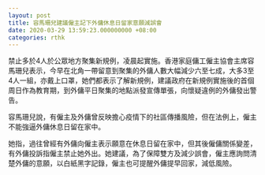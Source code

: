 ```yaml
---
layout: post
title: 容馬珊兒建議僱主記下外傭休息日留家意願減誤會
date: 2020-03-29 13:59:23.000000000 +08:00
categories: rthk
---
```


禁止多於4人於公眾地方聚集新規例，凌晨起實施。香港家庭傭工僱主協會主席容馬珊兒表示，今早在北角一帶留意到聚集的外傭人數大幅減少六至七成，大多3至4人一組，亦戴上口罩，她們都表示了解新規例，建議政府在新規例實施後的首個周日作為教育期，到外傭平日聚集的地點派發宣傳單張，向懷疑違例的外傭發出警告。

容馬珊兒說，有僱主及外傭曾反映擔心疫情下的社區傳播風險，但在法例上，僱主不能強逼外傭休息日留在家中。

她指，過往曾經有外傭向僱主表示願意在休息日留在家中，但其後僱傭關係變差，有外傭投訴指僱主禁止她外出。她建議，為了保障雙方及減少誤會，僱主應詢問清楚外傭的意願，以白紙黑字記錄，僱主也可提醒外傭提早回家，減低風險。
